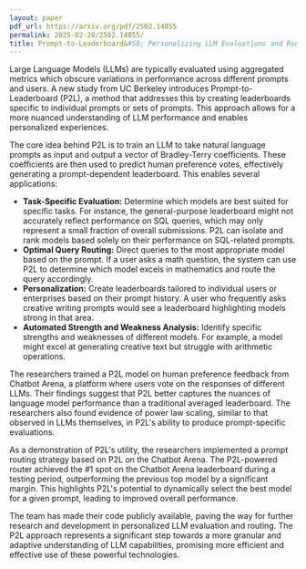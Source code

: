 ```yaml
---
layout: paper
pdf_url: https://arxiv.org/pdf/2502.14855
permalink: 2025-02-28/2502.14855/
title: Prompt-to-Leaderboard&#58; Personalizing LLM Evaluations and Routing
---
```




Large Language Models (LLMs) are typically evaluated using aggregated metrics which obscure variations in performance across different prompts and users. A new study from UC Berkeley introduces Prompt-to-Leaderboard (P2L), a method that addresses this by creating leaderboards specific to individual prompts or sets of prompts. This approach allows for a more nuanced understanding of LLM performance and enables personalized experiences.

The core idea behind P2L is to train an LLM to take natural language prompts as input and output a vector of Bradley-Terry coefficients. These coefficients are then used to predict human preference votes, effectively generating a prompt-dependent leaderboard.  This enables several applications:

*   **Task-Specific Evaluation:** Determine which models are best suited for specific tasks. For instance, the general-purpose leaderboard might not accurately reflect performance on SQL queries, which may only represent a small fraction of overall submissions. P2L can isolate and rank models based solely on their performance on SQL-related prompts.
*   **Optimal Query Routing:** Direct queries to the most appropriate model based on the prompt. If a user asks a math question, the system can use P2L to determine which model excels in mathematics and route the query accordingly.
*   **Personalization:**  Create leaderboards tailored to individual users or enterprises based on their prompt history. A user who frequently asks creative writing prompts would see a leaderboard highlighting models strong in that area.
*   **Automated Strength and Weakness Analysis:** Identify specific strengths and weaknesses of different models. For example, a model might excel at generating creative text but struggle with arithmetic operations.

The researchers trained a P2L model on human preference feedback from Chatbot Arena, a platform where users vote on the responses of different LLMs.  Their findings suggest that P2L better captures the nuances of language model performance than a traditional averaged leaderboard. The researchers also found evidence of power law scaling, similar to that observed in LLMs themselves, in P2L's ability to produce prompt-specific evaluations.

As a demonstration of P2L's utility, the researchers implemented a prompt routing strategy based on P2L on the Chatbot Arena. The P2L-powered router achieved the #1 spot on the Chatbot Arena leaderboard during a testing period, outperforming the previous top model by a significant margin.  This highlights P2L's potential to dynamically select the best model for a given prompt, leading to improved overall performance.

The team has made their code publicly available, paving the way for further research and development in personalized LLM evaluation and routing.  The P2L approach represents a significant step towards a more granular and adaptive understanding of LLM capabilities, promising more efficient and effective use of these powerful technologies.